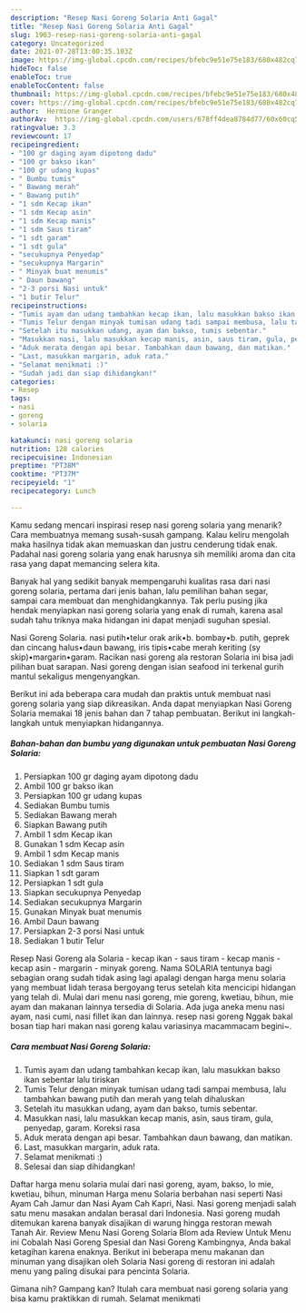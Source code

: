 ```yaml
---
description: "Resep Nasi Goreng Solaria Anti Gagal"
title: "Resep Nasi Goreng Solaria Anti Gagal"
slug: 1903-resep-nasi-goreng-solaria-anti-gagal
category: Uncategorized
date: 2021-07-28T13:00:35.103Z
image: https://img-global.cpcdn.com/recipes/bfebc9e51e75e183/680x482cq70/nasi-goreng-solaria-foto-resep-utama.jpg
hideToc: false
enableToc: true
enableTocContent: false
thumbnail: https://img-global.cpcdn.com/recipes/bfebc9e51e75e183/680x482cq70/nasi-goreng-solaria-foto-resep-utama.jpg
cover: https://img-global.cpcdn.com/recipes/bfebc9e51e75e183/680x482cq70/nasi-goreng-solaria-foto-resep-utama.jpg
author:  Hermione Granger
authorAv:  https://img-global.cpcdn.com/users/678ff4dea8784d77/60x60cq50/avatar.jpg
ratingvalue: 3.3
reviewcount: 17
recipeingredient:
- "100 gr daging ayam dipotong dadu"
- "100 gr bakso ikan"
- "100 gr udang kupas"
- " Bumbu tumis"
- " Bawang merah"
- " Bawang putih"
- "1 sdm Kecap ikan"
- "1 sdm Kecap asin"
- "1 sdm Kecap manis"
- "1 sdm Saus tiram"
- "1 sdt garam"
- "1 sdt gula"
- "secukupnya Penyedap"
- "secukupnya Margarin"
- " Minyak buat menumis"
- " Daun bawang"
- "2-3 porsi Nasi untuk"
- "1 butir Telur"
recipeinstructions:
- "Tumis ayam dan udang tambahkan kecap ikan, lalu masukkan bakso ikan sebentar lalu tiriskan"
- "Tumis Telur dengan minyak tumisan udang tadi sampai membusa, lalu tambahkan bawang putih dan merah yang telah dihaluskan"
- "Setelah itu masukkan udang, ayam dan bakso, tumis sebentar."
- "Masukkan nasi, lalu masukkan kecap manis, asin, saus tiram, gula, penyedap, garam. Koreksi rasa"
- "Aduk merata dengan api besar. Tambahkan daun bawang, dan matikan."
- "Last, masukkan margarin, aduk rata."
- "Selamat menikmati :)"
- "Sudah jadi dan siap dihidangkan!"
categories:
- Resep
tags:
- nasi
- goreng
- solaria

katakunci: nasi goreng solaria 
nutrition: 128 calories
recipecuisine: Indonesian
preptime: "PT38M"
cooktime: "PT37M"
recipeyield: "1"
recipecategory: Lunch

---
```



Kamu sedang mencari inspirasi resep nasi goreng solaria yang menarik? Cara membuatnya memang susah-susah gampang. Kalau keliru mengolah maka hasilnya tidak akan memuaskan dan justru cenderung tidak enak. Padahal nasi goreng solaria yang enak harusnya sih memiliki aroma dan cita rasa yang dapat memancing selera kita.


Banyak hal yang sedikit banyak mempengaruhi kualitas rasa dari nasi goreng solaria, pertama dari jenis bahan, lalu pemilihan bahan segar, sampai cara membuat dan menghidangkannya. Tak perlu pusing jika hendak menyiapkan nasi goreng solaria yang enak di rumah, karena asal sudah tahu triknya maka hidangan ini dapat menjadi suguhan spesial.

Nasi Goreng Solaria. nasi putih•telur orak arik•b. bombay•b. putih, geprek dan cincang halus•daun bawang, iris tipis•cabe merah keriting (sy skip)•margarin•garam. Racikan nasi goreng ala restoran Solaria ini bisa jadi pilihan buat sarapan. Nasi goreng dengan isian seafood ini terkenal gurih mantul sekaligus mengenyangkan.


Berikut ini ada beberapa cara mudah dan praktis untuk membuat nasi goreng solaria yang siap dikreasikan. Anda dapat menyiapkan Nasi Goreng Solaria memakai 18 jenis bahan dan 7 tahap pembuatan. Berikut ini langkah-langkah untuk menyiapkan hidangannya.

<!--inarticleads1-->

##### Bahan-bahan dan bumbu yang digunakan untuk pembuatan Nasi Goreng Solaria:

1. Persiapkan 100 gr daging ayam dipotong dadu
1. Ambil 100 gr bakso ikan
1. Persiapkan 100 gr udang kupas
1. Sediakan  Bumbu tumis
1. Sediakan  Bawang merah
1. Siapkan  Bawang putih
1. Ambil 1 sdm Kecap ikan
1. Gunakan 1 sdm Kecap asin
1. Ambil 1 sdm Kecap manis
1. Sediakan 1 sdm Saus tiram
1. Siapkan 1 sdt garam
1. Persiapkan 1 sdt gula
1. Siapkan secukupnya Penyedap
1. Sediakan secukupnya Margarin
1. Gunakan  Minyak buat menumis
1. Ambil  Daun bawang
1. Persiapkan 2-3 porsi Nasi untuk
1. Sediakan 1 butir Telur


Resep Nasi Goreng ala Solaria - kecap ikan - saus tiram - kecap manis - kecap asin - margarin - minyak goreng. Nama SOLARIA tentunya bagi sebagian orang sudah tidak asing lagi apalagi dengan harga menu solaria yang membuat lidah terasa bergoyang terus setelah kita mencicipi hidangan yang telah di. Mulai dari menu nasi goreng, mie goreng, kwetiau, bihun, mie ayam dan makanan lainnya tersedia di Solaria. Ada juga aneka menu nasi ayam, nasi cumi, nasi fillet ikan dan lainnya. resep nasi goreng Nggak bakal bosan tiap hari makan nasi goreng kalau variasinya macammacam begini~. 

<!--inarticleads2-->

##### Cara membuat Nasi Goreng Solaria:

1. Tumis ayam dan udang tambahkan kecap ikan, lalu masukkan bakso ikan sebentar lalu tiriskan
1. Tumis Telur dengan minyak tumisan udang tadi sampai membusa, lalu tambahkan bawang putih dan merah yang telah dihaluskan
1. Setelah itu masukkan udang, ayam dan bakso, tumis sebentar.
1. Masukkan nasi, lalu masukkan kecap manis, asin, saus tiram, gula, penyedap, garam. Koreksi rasa
1. Aduk merata dengan api besar. Tambahkan daun bawang, dan matikan.
1. Last, masukkan margarin, aduk rata.
1. Selamat menikmati :)
1. Selesai dan siap dihidangkan!

Daftar harga menu solaria mulai dari nasi goreng, ayam, bakso, lo mie, kwetiau, bihun, minuman Harga menu Solaria berbahan nasi seperti Nasi Ayam Cah Jamur dan Nasi Ayam Cah Kapri, Nasi. Nasi goreng menjadi salah satu menu masakan andalan berasal dari Indonesia. Nasi goreng mudah ditemukan karena banyak disajikan di warung hingga restoran mewah Tanah Air. Review Menu Nasi Goreng Solaria Blom ada Review Untuk Menu ini Cobalah Nasi Goreng Spesial dan Nasi Goreng Kambingnya, Anda bakal ketagihan karena enaknya. Berikut ini beberapa menu makanan dan minuman yang disajikan oleh Solaria Nasi goreng di restoran ini adalah menu yang paling disukai para pencinta Solaria. 

Gimana nih? Gampang kan? Itulah cara membuat nasi goreng solaria yang bisa kamu praktikkan di rumah. Selamat menikmati
